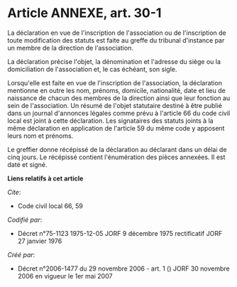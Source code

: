 # Article ANNEXE, art. 30-1

La déclaration en vue de l'inscription de l'association ou de l'inscription de toute modification des statuts est faite au
greffe du tribunal d'instance par un membre de la direction de l'association.

La déclaration précise l'objet, la dénomination et l'adresse du siège ou la domiciliation de l'association et, le cas
échéant, son sigle.

Lorsqu'elle est faite en vue de l'inscription de l'association, la déclaration mentionne en outre les nom, prénoms, domicile,
nationalité, date et lieu de naissance de chacun des membres de la direction ainsi que leur fonction au sein de
l'association. Un résumé de l'objet statutaire destiné à être publié dans un journal d'annonces légales comme prévu à
l'article 66 du code civil local est joint à cette déclaration. Les signataires des statuts joints à la même déclaration en
application de l'article 59 du même code y apposent leurs nom et prénoms.

Le greffier donne récépissé de la déclaration au déclarant dans un délai de cinq jours. Le récépissé contient l'énumération
des pièces annexées. Il est daté et signé.

**Liens relatifs à cet article**

_Cite_:

  - Code civil local 66, 59

_Codifié par_:

  - Décret n°75-1123 1975-12-05 JORF 9 décembre 1975 rectificatif JORF 27 janvier 1976

_Créé par_:

  - Décret n°2006-1477 du 29 novembre 2006 - art. 1 () JORF 30 novembre 2006 en vigueur le 1er mai 2007

